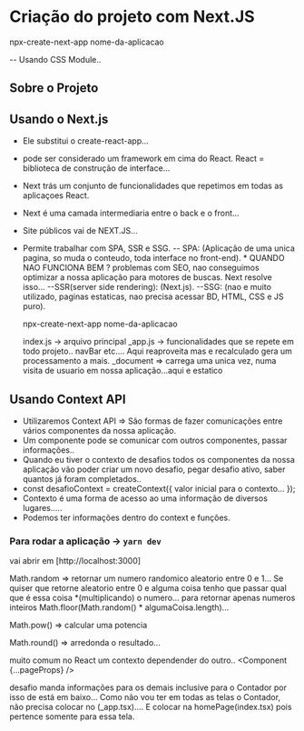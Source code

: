 # Criação do projeto com Next.JS
npx-create-next-app nome-da-aplicacao

-- Usando CSS Module..

## Sobre o Projeto


## Usando o Next.js
 - Ele substitui o create-react-app...
 - pode ser considerado um framework em cima do React. React = biblioteca de construção de interface...
 - Next trás um conjunto de funcionalidades que repetimos em todas as aplicaçoes React.
 - Next é uma camada intermediaria entre o back e o front...
 - Site públicos vai de NEXT.JS...
 - Permite trabalhar com SPA, SSR e SSG.
    -- SPA: (Aplicação de uma unica pagina, so muda o conteudo, toda interface no front-end). 
        * QUANDO NAO FUNCIONA BEM ? problemas com SEO, nao conseguimos optimizar a nossa aplicação para motores de buscas. Next resolve isso...
    --SSR(server side rendering): (Next.js).
    --SSG: (nao e muito utilizado, paginas estaticas, nao precisa acessar BD, HTML, CSS e JS puro).


    npx-create-next-app nome-da-aplicacao

    index.js -> arquivo principal 
    _app.js -> funcionalidades que se repete em todo projeto.. navBar etc.... Aqui reaproveita mas e recalculado gera um processamento a mais.
    _document => carrega uma unica vez, numa visita de usuario em nossa aplicação...aqui e estatico

## Usando Context API
- Utilizaremos Context API => São formas de fazer comunicações entre vários componentes da nossa aplicação. 
- Um componente pode se comunicar com outros componentes, passar informações..
- Quando eu tiver o contexto de desafios todos os componentes da nossa aplicação vão poder criar um novo desafio, pegar desafio ativo, saber quantos já foram completados..
- const desafioContext = createContext({ valor inicial para o contexto... });
- Contexto é uma forma de acesso ao uma informação de diversos lugares.....
- Podemos ter informações dentro do context e funções.
### Para rodar a aplicação ->  `yarn dev`

vai abrir em [http://localhost:3000]


Math.random => retornar um numero randomico aleatorio entre 0 e 1... Se quiser que retorne aleatorio entre 0 e alguma coisa tenho que passar qual que é essa coisa *(multiplicando) o numero...
para retornar apenas numeros inteiros Math.floor(Math.random() * algumaCoisa.length)...


Math.pow()  => calcular uma potencia

Math.round() => arredonda o resultado...

muito comum no React um contexto dependender do outro..
<DesafioProvider>
    <ContadorProvider>
        <Component {...pageProps} />
    </ContadorProvider>
</DesafioProvider>

desafio manda informações para os demais inclusive para o Contador por isso de está em baixo... Como não vou ter em todas as telas o  Contador, não precisa colocar no (_app.tsx).... E colocar na homePage(index.tsx) pois pertence somente para essa tela.